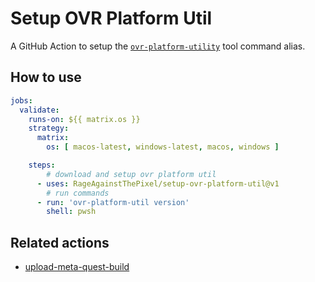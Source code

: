 # Setup OVR Platform Util

A GitHub Action to setup the [`ovr-platform-utility`](https://developer.oculus.com/resources/publish-reference-platform-command-line-utility/) tool command alias.

## How to use

```yaml
jobs:
  validate:
    runs-on: ${{ matrix.os }}
    strategy:
      matrix:
        os: [ macos-latest, windows-latest, macos, windows ]

    steps:
        # download and setup ovr platform util
      - uses: RageAgainstThePixel/setup-ovr-platform-util@v1
        # run commands
      - run: 'ovr-platform-util version'
        shell: pwsh
```

## Related actions

- [upload-meta-quest-build](https://github.com/RageAgainstThePixel/upload-meta-quest-build)
